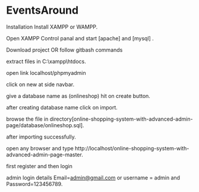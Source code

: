 # EventsAround
Installation
Install XAMPP or WAMPP.

Open XAMPP Control panal and start [apache] and [mysql] .

Download project 
OR follow gitbash commands

extract files in C:\xampp\htdocs.

open link localhost/phpmyadmin

click on new at side navbar.

give a database name as (onlineshop) hit on create button.

after creating database name click on import.

browse the file in directory[online-shopping-system-with-advanced-admin-page/database/onlineshop.sql].

after importing successfully.

open any browser and type http://localhost/online-shopping-system-with-advanced-admin-page-master.

first register and then login

admin login details Email=admin@gmail.com or username = admin and Password=123456789.
